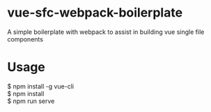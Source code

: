 # vue-sfc-webpack-boilerplate
A simple boilerplate with webpack to assist in building vue single file components

# Usage
$ npm install -g vue-cli  
$ npm install  
$ npm run serve
